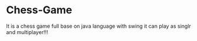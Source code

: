 # Chess-Game
It is a chess game full base on java language with swing 
it can play as singlr and multiplayer!!!
